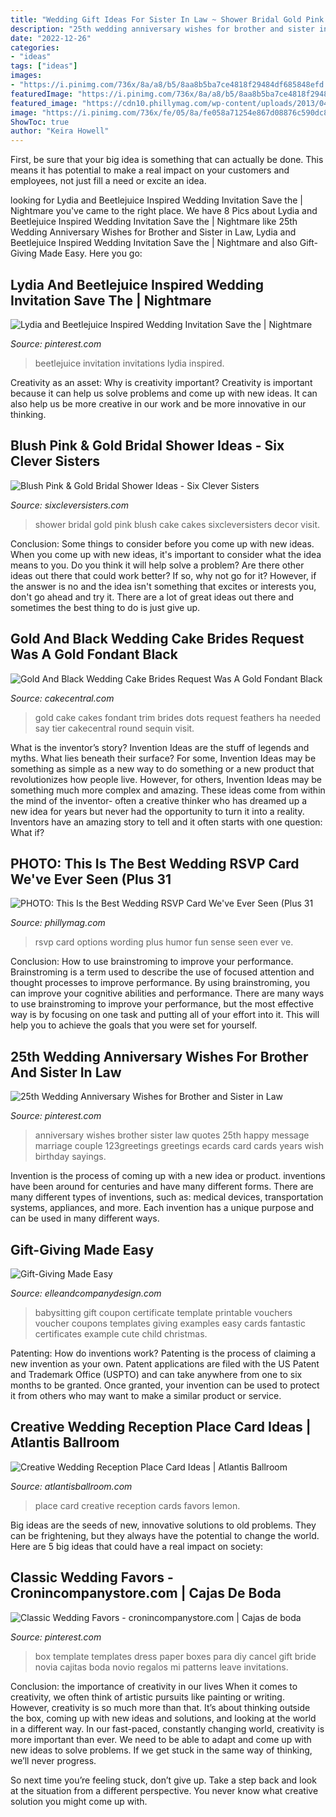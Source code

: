 ```yaml
---
title: "Wedding Gift Ideas For Sister In Law ~ Shower Bridal Gold Pink Blush Cake Cakes Sixcleversisters Decor Visit"
description: "25th wedding anniversary wishes for brother and sister in law"
date: "2022-12-26"
categories:
- "ideas"
tags: ["ideas"]
images:
- "https://i.pinimg.com/736x/8a/a8/b5/8aa8b5ba7ce4818f29484df685848efd.jpg"
featuredImage: "https://i.pinimg.com/736x/8a/a8/b5/8aa8b5ba7ce4818f29484df685848efd.jpg"
featured_image: "https://cdn10.phillymag.com/wp-content/uploads/2013/04/PW-rsvp-card.jpg"
image: "https://i.pinimg.com/736x/fe/05/8a/fe058a71254e867d08876c590dc8c619.jpg"
ShowToc: true
author: "Keira Howell"
---
```



First, be sure that your big idea is something that can actually be done. This means it has potential to make a real impact on your customers and employees, not just fill a need or excite an idea.

	

		
looking for Lydia and Beetlejuice Inspired Wedding Invitation Save the | Nightmare you've came to the right place. We have 8 Pics about Lydia and Beetlejuice Inspired Wedding Invitation Save the | Nightmare like 25th Wedding Anniversary Wishes for Brother and Sister in Law, Lydia and Beetlejuice Inspired Wedding Invitation Save the | Nightmare and also Gift-Giving Made Easy. Here you go:
		
    
## Lydia And Beetlejuice Inspired Wedding Invitation Save The | Nightmare

<img loading=lazy src="https://i.pinimg.com/736x/fe/05/8a/fe058a71254e867d08876c590dc8c619.jpg" onerror="this.onerror=null;this.src='https://tse2.mm.bing.net/th?id=OIP.mG8-RH9pEXPfuWNBmOfT9AHaFj&amp;pid=15.1';" alt="Lydia and Beetlejuice Inspired Wedding Invitation Save the | Nightmare">

_Source: pinterest.com_

>beetlejuice invitation invitations lydia inspired. 

	

Creativity as an asset: Why is creativity important?
Creativity is important because it can help us solve problems and come up with new ideas. It can also help us be more creative in our work and be more innovative in our thinking.

    
## Blush Pink &amp; Gold Bridal Shower Ideas - Six Clever Sisters

<img loading=lazy src="http://www.sixcleversisters.com/wp-content/uploads/2018/02/IMG_1414-2-768x1024.jpg" onerror="this.onerror=null;this.src='https://tse4.mm.bing.net/th?id=OIP.eRO56TANJSClEH8dMtpULgHaJ4&amp;pid=15.1';" alt="Blush Pink &amp; Gold Bridal Shower Ideas - Six Clever Sisters">

_Source: sixcleversisters.com_

>shower bridal gold pink blush cake cakes sixcleversisters decor visit. 

	

Conclusion: Some things to consider before you come up with new ideas.
When you come up with new ideas, it's important to consider what the idea means to you. Do you think it will help solve a problem? Are there other ideas out there that could work better? If so, why not go for it? However, if the answer is no and the idea isn't something that excites or interests you, don't go ahead and try it. There are a lot of great ideas out there and sometimes the best thing to do is just give up.

    
## Gold And Black Wedding Cake Brides Request Was A Gold Fondant Black

<img loading=lazy src="https://cdn001.cakecentral.com/gallery/2015/03/900_841098xr3A_gold-and-black-wedding-cake-brides-request-was-a-gold-fondant-black-trim-black-feathers-black-dots-back-of-the-cake-needed-to-say-ha.jpg" onerror="this.onerror=null;this.src='https://tse4.mm.bing.net/th?id=OIP.oK3N4Wh-u5w1eK9C7ATAsQHaJ4&amp;pid=15.1';" alt="Gold And Black Wedding Cake Brides Request Was A Gold Fondant Black">

_Source: cakecentral.com_

>gold cake cakes fondant trim brides dots request feathers ha needed say tier cakecentral round sequin visit. 

	

What is the inventor’s story?
Invention Ideas are the stuff of legends and myths. What lies beneath their surface? For some, Invention Ideas may be something as simple as a new way to do something or a new product that revolutionizes how people live. However, for others, Invention Ideas may be something much more complex and amazing. These ideas come from within the mind of the inventor- often a creative thinker who has dreamed up a new idea for years but never had the opportunity to turn it into a reality. Inventors have an amazing story to tell and it often starts with one question: What if?

    
## PHOTO: This Is The Best Wedding RSVP Card We&#039;ve Ever Seen (Plus 31

<img loading=lazy src="https://cdn10.phillymag.com/wp-content/uploads/2013/04/PW-rsvp-card.jpg" onerror="this.onerror=null;this.src='https://tse4.mm.bing.net/th?id=OIP.bgsjIcRrWK_ThqNMBslrNgHaEQ&amp;pid=15.1';" alt="PHOTO: This Is the Best Wedding RSVP Card We&#039;ve Ever Seen (Plus 31">

_Source: phillymag.com_

>rsvp card options wording plus humor fun sense seen ever ve. 

	

Conclusion: How to use brainstroming to improve your performance.
Brainstroming is a term used to describe the use of focused attention and thought processes to improve performance. By using brainstroming, you can improve your cognitive abilities and performance. There are many ways to use brainstroming to improve your performance, but the most effective way is by focusing on one task and putting all of your effort into it. This will help you to achieve the goals that you were set for yourself.

    
## 25th Wedding Anniversary Wishes For Brother And Sister In Law

<img loading=lazy src="https://i.pinimg.com/736x/8a/a8/b5/8aa8b5ba7ce4818f29484df685848efd.jpg" onerror="this.onerror=null;this.src='https://tse3.mm.bing.net/th?id=OIP.oWYIJxsDOcKwYvSD31csrAHaGS&amp;pid=15.1';" alt="25th Wedding Anniversary Wishes for Brother and Sister in Law">

_Source: pinterest.com_

>anniversary wishes brother sister law quotes 25th happy message marriage couple 123greetings greetings ecards card cards years wish birthday sayings. 

	

Invention is the process of coming up with a new idea or product. inventions have been around for centuries and have many different forms. There are many different types of inventions, such as: medical devices, transportation systems, appliances, and more. Each invention has a unique purpose and can be used in many different ways.

    
## Gift-Giving Made Easy

<img loading=lazy src="http://static1.squarespace.com/static/52a1e3e4e4b055489471b02a/53d11e41e4b0c47638e4705e/53d11f5ee4b0dfd1510b2a97/1406213983296/Babysitting-Voucher.jpg?format=1000w" onerror="this.onerror=null;this.src='https://tse1.mm.bing.net/th?id=OIP.JXZjc7fGpANfUt9kVSs4zgHaDt&amp;pid=15.1';" alt="Gift-Giving Made Easy">

_Source: elleandcompanydesign.com_

>babysitting gift coupon certificate template printable vouchers voucher coupons templates giving examples easy cards fantastic certificates example cute child christmas. 

	

Patenting: How do inventions work?
Patenting is the process of claiming a new invention as your own. Patent applications are filed with the US Patent and Trademark Office (USPTO) and can take anywhere from one to six months to be granted. Once granted, your invention can be used to protect it from others who may want to make a similar product or service.

    
## Creative Wedding Reception Place Card Ideas | Atlantis Ballroom

<img loading=lazy src="https://www.atlantisballroom.com/wp-content/uploads/2018/03/2013-06-15_RHF_Vig-Muits_Abella_133-1024x684.jpg" onerror="this.onerror=null;this.src='https://tse1.mm.bing.net/th?id=OIP.vu6mUqVgB1hd9nDaFjK4_gHaE8&amp;pid=15.1';" alt="Creative Wedding Reception Place Card Ideas | Atlantis Ballroom">

_Source: atlantisballroom.com_

>place card creative reception cards favors lemon. 

	

Big ideas are the seeds of new, innovative solutions to old problems. They can be frightening, but they always have the potential to change the world. Here are 5 big ideas that could have a real impact on society:

    
## Classic Wedding Favors - Cronincompanystore.com | Cajas De Boda

<img loading=lazy src="https://i.pinimg.com/originals/8f/22/12/8f2212777b1ee588aac9924da046d0be.jpg" onerror="this.onerror=null;this.src='https://tse4.mm.bing.net/th?id=OIP.w4oUZMzWH9Je6ok-BR4DhwHaJ4&amp;pid=15.1';" alt="Classic Wedding Favors - cronincompanystore.com | Cajas de boda">

_Source: pinterest.com_

>box template templates dress paper boxes para diy cancel gift bride novia cajitas boda novio regalos mi patterns leave invitations. 

	

Conclusion: the importance of creativity in our lives
When it comes to creativity, we often think of artistic pursuits like painting or writing.  However, creativity is so much more than that. It’s about thinking outside the box, coming up with new ideas and solutions, and looking at the world in a different way.
In our fast-paced, constantly changing world, creativity is more important than ever. We need to be able to adapt and come up with new ideas to solve problems. If we get stuck in the same way of thinking, we’ll never progress.

So next time you’re feeling stuck, don’t give up. Take a step back and look at the situation from a different perspective. You never know what creative solution you might come up with.


